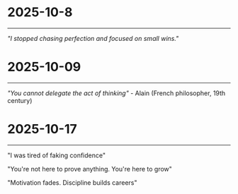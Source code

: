 # 2025-10-8
---

*"I stopped chasing perfection and focused on small wins."*

# 2025-10-09
---

*"You cannot delegate the act of thinking"* - Alain (French philosopher, 19th century)

# 2025-10-17
---

"I was tired of faking confidence"

"You're not here to prove anything. You're here to grow"

"Motivation fades. Discipline builds careers"

